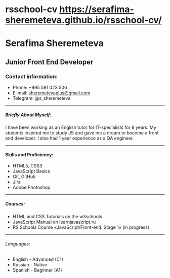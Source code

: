 # rsschool-cv https://serafima-sheremeteva.github.io/rsschool-cv/
# Serafima Sheremeteva 
## Junior Front End Developer
### Contact information:
* Phone: +995 591 023 506
* E-mail: sheremetevaplus@gmail.com
* Telegram: @s_sheremeteva
***
##### Briefly About Myself: 
I have been working as an English tutor for IT-specialists for 8 years. My students inspired me to study JS and gave me a dream to become a front end developer.
I also had 1 year experience as a QA engineer.
***
#### Skills and Proficiency:
* HTML5, CSS3
* JavaScript Basics
* Git, GitHub
* Jira
* Adobe Photoshop
***
##### Courses:
* HTML and CSS Tutorials on the w3schools 
* JavaScript Manual on learnjavascript.ru 
* RS Schools Course «JavaScript/Front-end. Stage 1» (in progress)
****
###### Languages:
* English - Advanced (C1)
* Russian - Native
* Spanish - Beginner (A1)
